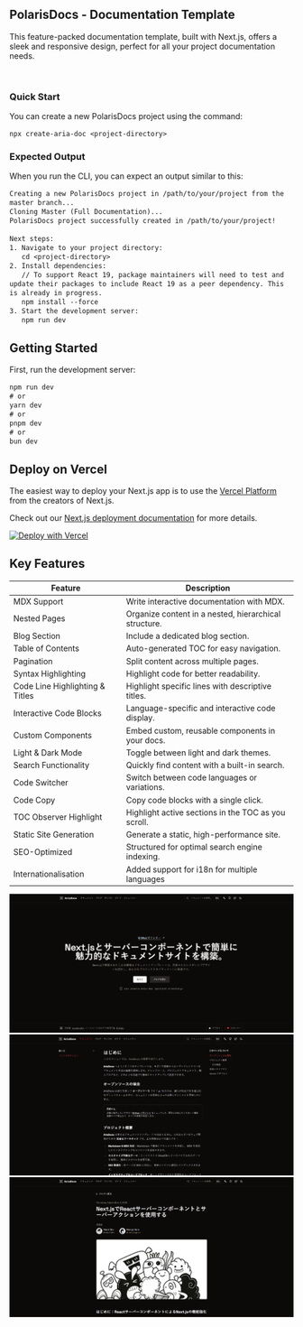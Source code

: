 ## PolarisDocs - Documentation Template

This feature-packed documentation template, built with Next.js, offers a sleek and responsive design, perfect for all your project documentation needs.

<br/>

### Quick Start

You can create a new PolarisDocs project using the command:

```plaintext
npx create-aria-doc <project-directory>
```

### Expected Output

When you run the CLI, you can expect an output similar to this:

```
Creating a new PolarisDocs project in /path/to/your/project from the master branch...
Cloning Master (Full Documentation)...
PolarisDocs project successfully created in /path/to/your/project!

Next steps:
1. Navigate to your project directory:
   cd <project-directory>
2. Install dependencies:
   // To support React 19, package maintainers will need to test and update their packages to include React 19 as a peer dependency. This is already in progress.
   npm install --force 
3. Start the development server:
   npm run dev
```

## Getting Started

First, run the development server:

```plaintext
npm run dev
# or
yarn dev
# or
pnpm dev
# or
bun dev
```


## Deploy on Vercel

The easiest way to deploy your Next.js app is to use the [Vercel Platform](https://vercel.com/new?utm_medium=default-template&filter=next.js&utm_source=create-next-app&utm_campaign=create-next-app-readme) from the creators of Next.js.

Check out our [Next.js deployment documentation](https://nextjs.org/docs/deployment) for more details.

[![Deploy with Vercel](https://vercel.com/button)](https://vercel.com/new/clone?repository-url=https://github.com/nisabmohd/Aria-Docs)

## Key Features

| **Feature**                   | **Description**                                          |
|-------------------------------|----------------------------------------------------------|
| MDX Support                   | Write interactive documentation with MDX.                |
| Nested Pages                  | Organize content in a nested, hierarchical structure.    |
| Blog Section                  | Include a dedicated blog section.                        |
| Table of Contents             | Auto-generated TOC for easy navigation.                  |
| Pagination                    | Split content across multiple pages.                     |
| Syntax Highlighting           | Highlight code for better readability.                   |
| Code Line Highlighting & Titles | Highlight specific lines with descriptive titles.      |
| Interactive Code Blocks       | Language-specific and interactive code display.          |
| Custom Components             | Embed custom, reusable components in your docs.          |
| Light & Dark Mode             | Toggle between light and dark themes.                    |
| Search Functionality          | Quickly find content with a built-in search.             |
| Code Switcher                 | Switch between code languages or variations.             |
| Code Copy                     | Copy code blocks with a single click.                    |
| TOC Observer Highlight        | Highlight active sections in the TOC as you scroll.      |
| Static Site Generation        | Generate a static, high-performance site.                |
| SEO-Optimized                 | Structured for optimal search engine indexing.           |
| Internationalisation               | Added support for i18n for multiple languages |

<img src="./public/home.png" alt="home" />
<img src="./public/docs.png" alt="docs" />
<img src="./public/blog.png" alt="blog" />
